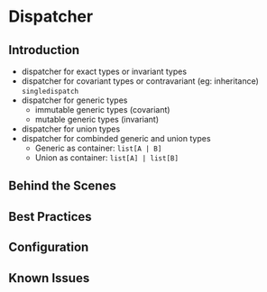 # Dispatcher

## Introduction

- dispatcher for exact types or invariant types
- dispatcher for covariant types or contravariant (eg: inheritance)
  `singledispatch`
- dispatcher for generic types
  - immutable generic types (covariant)
  - mutable generic types (invariant)
- dispatcher for union types
- dispatcher for combinded generic and union types
  - Generic as container: `list[A | B]`
  - Union as container: `list[A] | list[B]`

## Behind the Scenes

## Best Practices

## Configuration

## Known Issues
